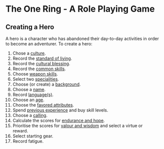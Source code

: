 # The One Ring - A Role Playing Game

## Creating a Hero

A hero is a character who has abandoned their day-to-day activities in order to become an adventurer.  To create a hero:

1. Chose a [culture](cultures.md).
2. Record the [standard of living](standard-of-living.md).
3. Record the [cultural blessing](cultural-blessing.md).  
4. Record the [common skills](common-skill-list.md). 
5. Choose [weapon skills](weapon-skill-list.md).
6. Select two [specialities](specialities.md).
7. Choose (or create) a [background](background.md).
8. Choose a [name](names.md).
9. Record [language(s)](languages.md).
10. Choose an [age](age.md).
11. Choose the [favored attributes](favored-attributes.md).
12. Spend [previous experience](previous-experience.md) and buy skill levels.
13. Choose a [calling](callings.md).
14. Calculate the scores for [endurance and hope](endurance-hope.md). 
15. Prioritise the scores for [valour and wisdom](valor-wisdom.md) and select a virtue or reward.
16. Select starting gear.
17. Record fatigue.


